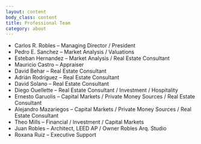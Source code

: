 ```yaml
---
layout: content
body_class: content
title: Professional Team
category: about
---
```

- Carlos R. Robles – Managing Director / President
- Pedro E. Sanchez – Market Analysis / Valuations
- Esteban Hernandez – Market Analysis / Real Estate Consultant
- Mauricio Castro – Appraiser
- David Behar – Real Estate Consultant
- Adrián Rodríguez – Real Estate Consultant
- David Solano – Real Estate Consultant
- Diego Ouellette – Real Estate Consultant / Investment / Hospitality
- Ernesto Garuolis – Capital Markets / Private Money Sources / Real Estate Consultant
- Alejandro Mazariegos – Capital Markets / Private Money Sources / Real Estate Consultant
- Theo Mills – Financial / Investment / Capital Markets
- Juan Robles – Architect, LEED AP / Owner Robles Arq. Studio
- Roxana Ruiz – Executive Support
